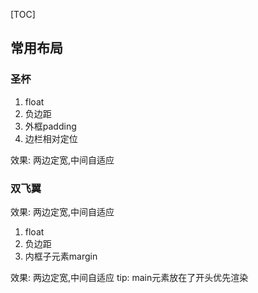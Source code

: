 [TOC]
## 常用布局
### 圣杯
1. float
2. 负边距
3. 外框padding
4. 边栏相对定位

效果: 两边定宽,中间自适应

### 双飞翼
效果: 两边定宽,中间自适应
1. float
2. 负边距
3. 内框子元素margin

 效果: 两边定宽,中间自适应
 tip: main元素放在了开头优先渲染